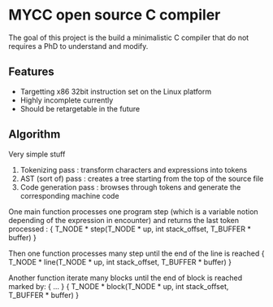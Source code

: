 # MYCC open source C compiler
The goal of this project is the build a minimalistic C compiler that do not requires a PhD to understand and modify. 

## Features
* Targetting x86 32bit instruction set on the Linux platform
* Highly incomplete currently
* Should be retargetable in the future

## Algorithm
Very simple stuff

1. Tokenizing pass : transform characters and expressions into tokens
2. AST (sort of) pass : creates a tree starting from the top of the source file
3. Code generation pass : browses through tokens and generate the corresponding machine code

One main function processes one program step (which is a variable notion depending of the expression in encounter) and returns the last token processed :
{
  T_NODE * step(T_NODE * up, int stack_offset, T_BUFFER * buffer)
}

Then one function processes many step until the end of the line is reached
{
  T_NODE * line(T_NODE * up, int stack_offset, T_BUFFER * buffer)
}

Another function iterate many blocks until the end of block is reached marked by: { ... }
{
  T_NODE * block(T_NODE * up, int stack_offset, T_BUFFER * buffer)
}
